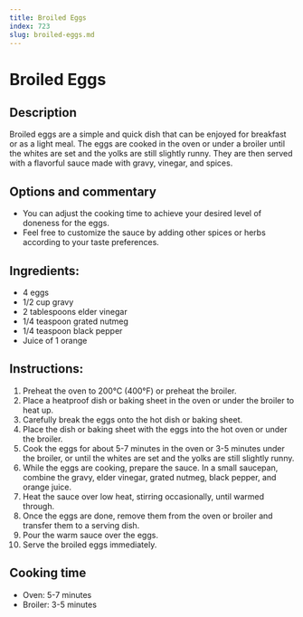 ```yaml
---
title: Broiled Eggs
index: 723
slug: broiled-eggs.md
---
```


# Broiled Eggs

## Description
Broiled eggs are a simple and quick dish that can be enjoyed for breakfast or as a light meal. The eggs are cooked in the oven or under a broiler until the whites are set and the yolks are still slightly runny. They are then served with a flavorful sauce made with gravy, vinegar, and spices.

## Options and commentary
- You can adjust the cooking time to achieve your desired level of doneness for the eggs.
- Feel free to customize the sauce by adding other spices or herbs according to your taste preferences.

## Ingredients:
- 4 eggs
- 1/2 cup gravy
- 2 tablespoons elder vinegar
- 1/4 teaspoon grated nutmeg
- 1/4 teaspoon black pepper
- Juice of 1 orange

## Instructions:
1. Preheat the oven to 200°C (400°F) or preheat the broiler.
2. Place a heatproof dish or baking sheet in the oven or under the broiler to heat up.
3. Carefully break the eggs onto the hot dish or baking sheet.
4. Place the dish or baking sheet with the eggs into the hot oven or under the broiler.
5. Cook the eggs for about 5-7 minutes in the oven or 3-5 minutes under the broiler, or until the whites are set and the yolks are still slightly runny.
6. While the eggs are cooking, prepare the sauce. In a small saucepan, combine the gravy, elder vinegar, grated nutmeg, black pepper, and orange juice.
7. Heat the sauce over low heat, stirring occasionally, until warmed through.
8. Once the eggs are done, remove them from the oven or broiler and transfer them to a serving dish.
9. Pour the warm sauce over the eggs.
10. Serve the broiled eggs immediately.

## Cooking time
- Oven: 5-7 minutes
- Broiler: 3-5 minutes